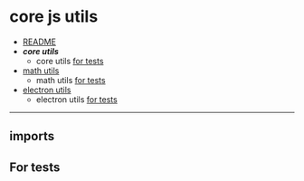 # core js utils

- [README](../README.md)
- __***core utils***__
  - core utils [for tests](#for-tests) 
- [math utils](./math.md#math-js-utils) 
  - math utils [for tests](./math.md#for-tests) 
- [electron utils](./electron.md#electron-utils) 
  - electron utils [for tests](./electron.md#for-tests) 

***

## imports


## For tests